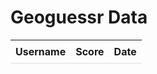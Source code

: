 <!DOCTYPE html>
<html>
<head>
    <title>Geoguessr Data</title>
    <style>
        table {
            border-collapse: collapse;
            width: 100%;
        } 
        th, td {
            padding: 8px;
            text-align: left;
            border-bottom: 1px solid #ddd;
        }
    </style>
</head>
<body>
    <h1>Geoguessr Data</h1>
    <table id="data-table">
        <thead>
            <tr>
                <th>Username</th>
                <th>Score</th>
                <th>Date</th>
            </tr>
        </thead>
        <tbody></tbody>
    </table>
    <script>
        var apiUrl = 'https://ramen-kj.duckdns.org/api/geoguessr/';
        fetch(apiUrl)
            .then(response => response.json())
            .then(data => {
                // Sort the data by username, score, and date
                data.sort((a, b) => {
                    if (a.username < b.username) return -1;
                    if (a.username > b.username) return 1;
                    if (a.score < b.score) return -1;
                    if (a.score > b.score) return 1;
                    if (a.game_datetime < b.game_datetime) return -1;
                    if (a.game_datetime > b.game_datetime) return 1;
                    return 0;
                });     
                // Display the sorted data in the table
                var tableBody = document.querySelector('#data-table tbody');
                data.forEach(entry => {
                    var row = document.createElement('tr');
                    var usernameCell = document.createElement('td');
                    usernameCell.textContent = entry.username;
                    row.appendChild(usernameCell);
                    var scoreCell = document.createElement('td');
                    scoreCell.textContent = entry.score;
                    row.appendChild(scoreCell);
                    var dateCell = document.createElement('td');
                    var date = new Date(Date.parse(entry.game_datetime));
                    dateCell.textContent = date.toLocaleDateString();
                    row.appendChild(dateCell);
                    tableBody.appendChild(row);
                });
            })
            .catch(error => {
                console.error('Error:', error);
                alert('An error occurred. Please try again.'); // Show an error message
            });
    </script>
</body>
</html>
